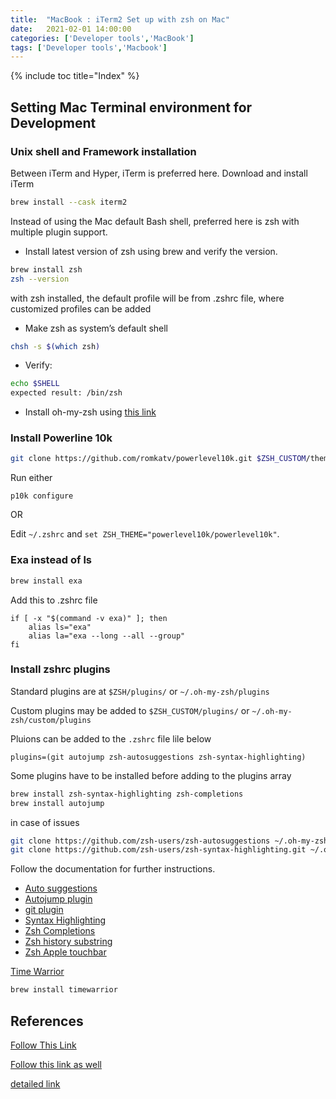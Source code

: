 ```yaml
---
title:  "MacBook : iTerm2 Set up with zsh on Mac"
date:   2021-02-01 14:00:00
categories: ['Developer tools','MacBook']
tags: ['Developer tools','Macbook']
---
```


{% include toc title="Index" %}

## Setting Mac Terminal environment for Development


### Unix shell and Framework installation

Between iTerm and Hyper, iTerm is preferred here. Download and install iTerm

```sh
brew install --cask iterm2 
```

Instead of using the Mac default Bash shell, preferred here is zsh with multiple plugin support.

* Install latest version of zsh using brew and verify the version.

```sh
brew install zsh
zsh --version
```

with zsh installed, the default profile will be from .zshrc file, where customized profiles can be added

* Make zsh as system’s default shell

```sh
chsh -s $(which zsh)
```
* Verify:

```sh
echo $SHELL
expected result: /bin/zsh
```

* Install oh-my-zsh using [this link](https://ohmyz.sh/#install)

### Install Powerline 10k

```sh
git clone https://github.com/romkatv/powerlevel10k.git $ZSH_CUSTOM/themes/powerlevel10k
```
Run either
```
p10k configure
```
OR

Edit `~/.zshrc` and `set ZSH_THEME="powerlevel10k/powerlevel10k"`.

### Exa instead of ls
```sh
brew install exa
```
Add this to .zshrc file

```shell
if [ -x "$(command -v exa)" ]; then
    alias ls="exa"
    alias la="exa --long --all --group"
fi
```

### Install zshrc plugins

Standard plugins are at `$ZSH/plugins/` or `~/.oh-my-zsh/plugins`

Custom plugins may be added to `$ZSH_CUSTOM/plugins/` or `~/.oh-my-zsh/custom/plugins`

Pluions can be added to the `.zshrc` file lile below
```shell
plugins=(git autojump zsh-autosuggestions zsh-syntax-highlighting)
```

Some plugins have to be installed before adding to the plugins array

```sh
brew install zsh-syntax-highlighting zsh-completions
brew install autojump
```

in case of issues

```sh
git clone https://github.com/zsh-users/zsh-autosuggestions ~/.oh-my-zsh/custom/plugins/zsh-autosuggestions
git clone https://github.com/zsh-users/zsh-syntax-highlighting.git ~/.oh-my-zsh/custom/plugins/zsh-syntax-highlighting
```

Follow the documentation for further instructions.

* [Auto suggestions](https://github.com/zsh-users/zsh-autosuggestions/blob/master/INSTALL.md#oh-my-zsh)
* [Autojump plugin](https://github.com/ohmyzsh/ohmyzsh/tree/master/plugins/autojump)
* [git plugin](https://github.com/ohmyzsh/ohmyzsh/tree/master/plugins/git)
* [Syntax Highlighting](https://github.com/zsh-users/zsh-syntax-highlighting/blob/master/INSTALL.md)
* [Zsh Completions](https://github.com/zsh-users/zsh-completions/#Manual%20installation)
* [Zsh history substring](https://github.com/zsh-users/zsh-history-substring-search)
* [Zsh Apple touchbar](https://github.com/zsh-users/zsh-apple-touchbar)

[Time Warrior](https://timewarrior.net/docs/install/)

```sh
brew install timewarrior
```

## References

[Follow This Link](https://medium.com/swlh/power-up-your-terminal-using-oh-my-zsh-iterm2-c5a03f73a9fb)

[Follow this link as well](https://towardsdatascience.com/customising-the-mac-terminal-to-increase-productivity-and-improve-the-interface-894f6d86d573)

[detailed link](https://towardsdatascience.com/the-ultimate-guide-to-your-terminal-makeover-e11f9b87ac99)


